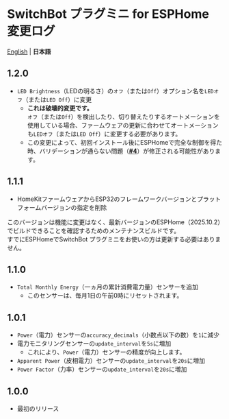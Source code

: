 # SwitchBot プラグミニ for ESPHome 変更ログ
[English](/CHANGELOG.md) | **日本語**

## 1.2.0
- `LED Brightness`（LEDの明るさ）の`オフ`（または`Off`）オプション名を`LEDオフ`（または`LED Off`）に変更
  - **これは破壊的変更です。**\
    `オフ`（または`Off`）を検出したり、切り替えたりするオートメーションを使用している場合、ファームウェアの更新に合わせてオートメーションも`LEDオフ`（または`LED Off`）に変更する必要があります。
  - この変更によって、初回インストール後にESPHomeで完全な制御を得た時、バリデーションが通らない問題（[**#4**](https://github.com/taikun114/SwitchBot-Plug-Mini-for-ESPHome/issues/4)）が修正される可能性があります。

## 1.1.1
- HomeKitファームウェアからESP32のフレームワークバージョンとプラットフォームバージョンの指定を削除

このバージョンは機能に変更はなく、最新バージョンのESPHome（2025.10.2）でビルドできることを確認するためのメンテナンスビルドです。\
すでにESPHomeでSwitchBot プラグミニをお使いの方は更新する必要はありません。

## 1.1.0
- `Total Monthly Energy`（一ヵ月の累計消費電力量）センサーを追加
  - このセンサーは、毎月1日の午前0時にリセットされます。

## 1.0.1
- `Power`（電力）センサーの`accuracy_decimals`（小数点以下の数）を`1`に減少
- 電力モニタリングセンサーの`update_interval`を`5s`に増加
  - これにより、`Power`（電力）センサーの精度が向上します。
- `Apparent Power`（皮相電力）センサーの`update_interval`を`20s`に増加
- `Power Factor`（力率）センサーの`update_interval`を`20s`に増加

## 1.0.0
- 最初のリリース

